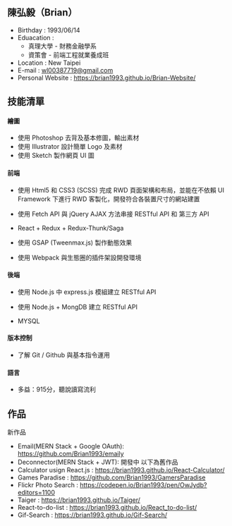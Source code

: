 ## 陳弘毅（Brian）

- Birthday : 1993/06/14
- Eduacation : 
  - 真理大學 - 財務金融學系
  - 資策會 - 前端工程就業養成班            
- Location : New Taipei 
- E-mail : wl00387719@gmail.com
- Personal Website : https://brian1993.github.io/Brian-Website/


## 技能清單

#### 繪圖

- 使用 Photoshop 去背及基本修圖，輸出素材
- 使用 Illustrator 設計簡單 Logo 及素材
- 使用 Sketch 製作網頁 UI 圖 
  
#### 前端

- 使用 Html5 和 CSS3 (SCSS) 完成 RWD 頁面架構和布局，並能在不依賴 UI Framework 下進行 RWD 客製化，開發符合各裝置尺寸的網站建置

- 使用 Fetch API 與 jQuery AJAX  方法串接 RESTful API 和 第三方 API 

- React + Redux + Redux-Thunk/Saga

- 使用 GSAP (Tweenmax.js) 製作動態效果

- 使用 Webpack 與生態圈的插件架設開發環境

#### 後端

- 使用 Node.js 中 express.js 模組建立 RESTful API 

- 使用 Node.js + MongDB 建立 RESTful API

- MYSQL

#### 版本控制 
- 了解 Git / Github 與基本指令運用

#### 語言

- 多益：915分，聽說讀寫流利

## 作品
新作品
- Email(MERN Stack + Google OAuth): https://github.com/Brian1993/emaily
- Deconnector(MERN Stack + JWT): 開發中
以下為舊作品
- Calculator usign React.js  : https://brian1993.github.io/React-Calculator/
- Games Paradise  : https://github.com/Brian1993/GamersParadise 
- Flickr Photo Search : https://codepen.io/Brian1993/pen/OwJydb?editors=1100 
- Taiger :  https://brian1993.github.io/Taiger/ 
- React-to-do-list : https://brian1993.github.io/React_to-do-list/
- Gif-Search : https://brian1993.github.io/Gif-Search/


